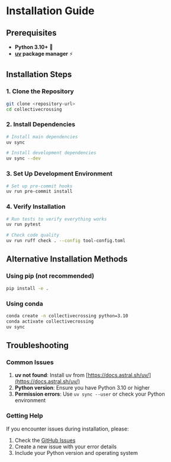 # Installation Guide

## Prerequisites

- **Python 3.10+** 🐍
- **[uv](https://docs.astral.sh/uv/) package manager** ⚡

## Installation Steps

### 1. Clone the Repository

```bash
git clone <repository-url>
cd collectivecrossing
```

### 2. Install Dependencies

```bash
# Install main dependencies
uv sync

# Install development dependencies
uv sync --dev
```

### 3. Set Up Development Environment

```bash
# Set up pre-commit hooks
uv run pre-commit install
```

### 4. Verify Installation

```bash
# Run tests to verify everything works
uv run pytest

# Check code quality
uv run ruff check . --config tool-config.toml
```

## Alternative Installation Methods

### Using pip (not recommended)

```bash
pip install -e .
```

### Using conda

```bash
conda create -n collectivecrossing python=3.10
conda activate collectivecrossing
uv sync
```

## Troubleshooting

### Common Issues

1. **uv not found**: Install uv from [https://docs.astral.sh/uv/](https://docs.astral.sh/uv/)
2. **Python version**: Ensure you have Python 3.10 or higher
3. **Permission errors**: Use `uv sync --user` or check your Python environment

### Getting Help

If you encounter issues during installation, please:
1. Check the [GitHub Issues](https://github.com/nima-siboni/collectivecrossing/issues)
2. Create a new issue with your error details
3. Include your Python version and operating system
